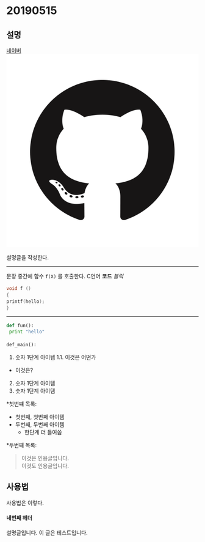 # 20190515

## 설명


[네이버](https://naver.com)
![이미지](https://github.com/bassy3260/20190515/blob/master/GitHub-Mark.png)

설명글을 작성한다.

**************
문장 중간에 함수 `f(X)` 를 호출한다.
C언어 **코드** *블럭*
```C 
void f ()
{
printf(hello);
}
```
***************
```python
def fun():
 print "hello"
 
def_main():
```

1. 숫자 1단계 아이템
 1.1. 이것은 어떤가
 - 이것은?
2. 숫자 1단계 아이템
3. 숫자 1단계 아이템

*첫번쨰 목록:

 - 첫번째, 첫번째 아이템
 - 두번째, 두번째 아이템
   - 한단계 더 들여씀
 
*두번째 목록:

> 이것은 인용글입니다.  
이것도 인용글입니다.

## 사용법

사용법은 이렇다.

#### 네번째 헤더

설명글입니다. 
이 글은 테스트입니다.
